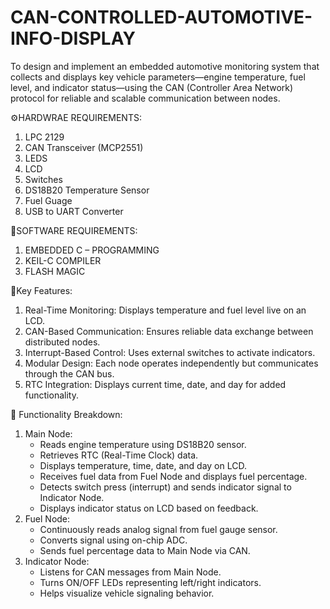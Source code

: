 # CAN-CONTROLLED-AUTOMOTIVE-INFO-DISPLAY
To design and implement an embedded automotive monitoring system that collects and displays key vehicle parameters—engine temperature, fuel level, and indicator status—using the CAN (Controller Area Network) protocol for reliable and scalable communication between nodes.

⚙️HARDWRAE REQUIREMENTS:
1) LPC 2129
2) CAN Transceiver (MCP2551)
3) LEDS
4) LCD
5) Switches
6) DS18B20 Temperature Sensor
7) Fuel Guage
8) USB to UART Converter

💾SOFTWARE REQUIREMENTS:
1) EMBEDDED C – PROGRAMMING
2) KEIL-C COMPILER
3) FLASH MAGIC

🔑Key Features:
1) Real-Time Monitoring: Displays temperature and fuel level live on an LCD.
2) CAN-Based Communication: Ensures reliable data exchange between distributed nodes.
3) Interrupt-Based Control: Uses external switches to activate indicators.
4) Modular Design: Each node operates independently but communicates through the CAN bus.
5) RTC Integration: Displays current time, date, and day for added functionality.

🔁 Functionality Breakdown:
1. Main Node:
    * Reads engine temperature using DS18B20 sensor.
    * Retrieves RTC (Real-Time Clock) data.
    * Displays temperature, time, date, and day on LCD.
    * Receives fuel data from Fuel Node and displays fuel percentage.
    * Detects switch press (interrupt) and sends indicator signal to Indicator Node.
    * Displays indicator status on LCD based on feedback.
2. Fuel Node:
    * Continuously reads analog signal from fuel gauge sensor.
    * Converts signal using on-chip ADC.
    * Sends fuel percentage data to Main Node via CAN.
3. Indicator Node:
   * Listens for CAN messages from Main Node.
   * Turns ON/OFF LEDs representing left/right indicators.
   * Helps visualize vehicle signaling behavior.



